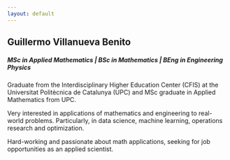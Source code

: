 ```yaml
---
layout: default
---
```


<div class="row">
<article class="cv-summary">
    <h2 class="cv_1"> Guillermo Villanueva Benito</h2>
    <h5 class="titles"> MSc in Applied Mathematics | BSc in Mathematics | BEng in Engineering Physics</h5>
    <section>
        <p class="ss"> 
        Graduate from the Interdisciplinary Higher Education Center (CFIS) at the Universitat Politècnica de Catalunya (UPC) and MSc graduate in Applied Mathematics from UPC.
        </p>
        <p class="ss"> Very interested in applications of mathematics and engineering to real-world problems. Particularly, in data science, machine learning, operations research and optimization.
        </p>
        <p class="ss">  Hard-working and passionate about math applications, seeking for job opportunities as an applied scientist.
        </p>
    </section>
</article>
</div>